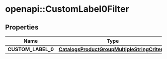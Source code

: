 # openapi::CustomLabel0Filter


## Properties
Name | Type | Description | Notes
------------ | ------------- | ------------- | -------------
**CUSTOM_LABEL_0** | [**CatalogsProductGroupMultipleStringCriteria**](.md) |  | 


